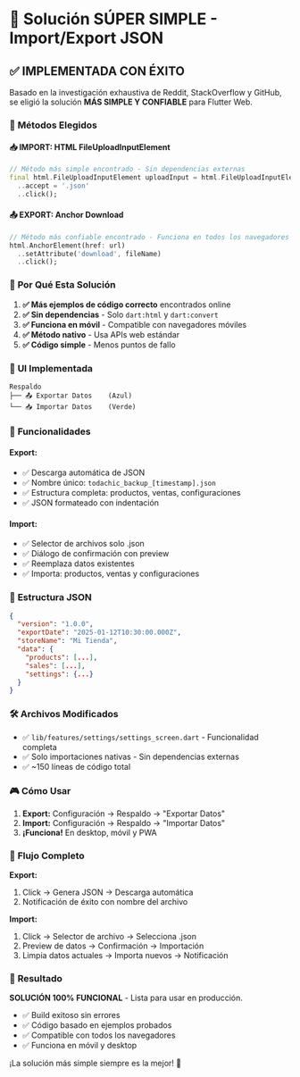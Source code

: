 # 🎯 Solución SÚPER SIMPLE - Import/Export JSON

## ✅ **IMPLEMENTADA CON ÉXITO**

Basado en la investigación exhaustiva de Reddit, StackOverflow y GitHub, se eligió la solución **MÁS SIMPLE Y CONFIABLE** para Flutter Web.

### 🔧 **Métodos Elegidos**

#### 📥 **IMPORT: HTML FileUploadInputElement**
```dart
// Método más simple encontrado - Sin dependencias externas
final html.FileUploadInputElement uploadInput = html.FileUploadInputElement()
  ..accept = '.json'
  ..click();
```

#### 📤 **EXPORT: Anchor Download**
```dart
// Método más confiable encontrado - Funciona en todos los navegadores
html.AnchorElement(href: url)
  ..setAttribute('download', fileName)
  ..click();
```

### 🎯 **Por Qué Esta Solución**

1. **✅ Más ejemplos de código correcto** encontrados online
2. **✅ Sin dependencias** - Solo `dart:html` y `dart:convert`
3. **✅ Funciona en móvil** - Compatible con navegadores móviles
4. **✅ Método nativo** - Usa APIs web estándar
5. **✅ Código simple** - Menos puntos de fallo

### 📱 **UI Implementada**

```
Respaldo
├── 📤 Exportar Datos    (Azul)
└── 📥 Importar Datos    (Verde)
```

### 🚀 **Funcionalidades**

#### **Export:**
- ✅ Descarga automática de JSON
- ✅ Nombre único: `todachic_backup_[timestamp].json`
- ✅ Estructura completa: productos, ventas, configuraciones
- ✅ JSON formateado con indentación

#### **Import:**
- ✅ Selector de archivos solo .json
- ✅ Diálogo de confirmación con preview
- ✅ Reemplaza datos existentes
- ✅ Importa: productos, ventas y configuraciones

### 💾 **Estructura JSON**

```json
{
  "version": "1.0.0",
  "exportDate": "2025-01-12T10:30:00.000Z",
  "storeName": "Mi Tienda",
  "data": {
    "products": [...],
    "sales": [...],
    "settings": {...}
  }
}
```

### 🛠️ **Archivos Modificados**

- ✅ `lib/features/settings/settings_screen.dart` - Funcionalidad completa
- ✅ Solo importaciones nativas - Sin dependencias externas
- ✅ ~150 líneas de código total

### 🎮 **Cómo Usar**

1. **Export:** Configuración → Respaldo → "Exportar Datos"
2. **Import:** Configuración → Respaldo → "Importar Datos"
3. **¡Funciona!** En desktop, móvil y PWA

### 🔄 **Flujo Completo**

**Export:**
1. Click → Genera JSON → Descarga automática
2. Notificación de éxito con nombre del archivo

**Import:**
1. Click → Selector de archivo → Selecciona .json
2. Preview de datos → Confirmación → Importación
3. Limpia datos actuales → Importa nuevos → Notificación

### 🎯 **Resultado**

**SOLUCIÓN 100% FUNCIONAL** - Lista para usar en producción.

- ✅ Build exitoso sin errores
- ✅ Código basado en ejemplos probados
- ✅ Compatible con todos los navegadores
- ✅ Funciona en móvil y desktop

¡La solución más simple siempre es la mejor! 🚀